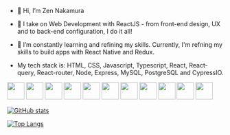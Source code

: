 - 👋 Hi, I’m Zen Nakamura  
- 👀 I take on Web Development with ReactJS - from front-end design, UX and to back-end configuration, I do it all!
- 🌱 I’m constantly learning and refining my skills. Currently, I'm refning my skills to build apps with React Native and Redux.

- My tech stack is: HTML, CSS, Javascript, Typescript, React, React-query, React-router, Node, Express, MySQL, PostgreSQL and CypressIO.

<img src="https://cdn.jsdelivr.net/gh/devicons/devicon/icons/html5/html5-original-wordmark.svg" height="40" width="40"/> 
<img src="https://cdn.jsdelivr.net/gh/devicons/devicon/icons/css3/css3-original.svg" height="40" width="40" /> 
<img src="https://cdn.jsdelivr.net/gh/devicons/devicon/icons/bootstrap/bootstrap-original-wordmark.svg" height="40" width="40"/> 
<img src="https://cdn.jsdelivr.net/gh/devicons/devicon/icons/javascript/javascript-original.svg" height="40" width="40"/>  
            <img src="https://cdn.jsdelivr.net/gh/devicons/devicon@latest/icons/typescript/typescript-original.svg" height="40" width="40"/>
          <img src="https://cdn.jsdelivr.net/gh/devicons/devicon@latest/icons/react/react-original.svg" height="40" width="40"/>
            <img src="https://cdn.jsdelivr.net/gh/devicons/devicon@latest/icons/reactrouter/reactrouter-original.svg" height="40" width="40"/>
            <img src="https://cdn.jsdelivr.net/gh/devicons/devicon@latest/icons/nodejs/nodejs-original-wordmark.svg" height="40" width="40"/>          
<img src="https://cdn.jsdelivr.net/gh/devicons/devicon/icons/mysql/mysql-original.svg" height="40" width="40"/> 
<img src="https://cdn.jsdelivr.net/gh/devicons/devicon/icons/postgresql/postgresql-original-wordmark.svg" height="40" width="40"/>
            <img src="https://cdn.jsdelivr.net/gh/devicons/devicon@latest/icons/cypressio/cypressio-plain.svg" height="40" width="40"/>

          
[![GitHub stats](https://github-readme-stats.vercel.app/api?username=spookyWalrus&show_icons=true&theme=radical)](https://github.com/spookyWalrus/github-readme-stats)

[![Top Langs](https://github-readme-stats.vercel.app/api/top-langs/?username=spookyWalrus&layout=compact&theme=radical)](https://github.com/spookyWalrus/github-readme-stats)
